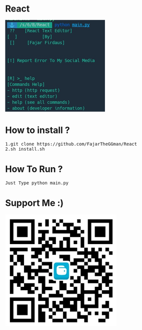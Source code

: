 # React

![alt-text](https://github.com/FajarTheGGman/React/blob/master/.%2C/IMG_20190824_081109.jpg)

# How to install ?
<pre>
1.git clone https://github.com/FajarTheGGman/React
2.sh install.sh
</pre>

# How To Run ? 
<pre>
Just Type python main.py
</pre>

# Support Me :)
![donate](https://raw.githubusercontent.com/FajarTheGGman/F-Tools/master/.images/donate.jpeg)
